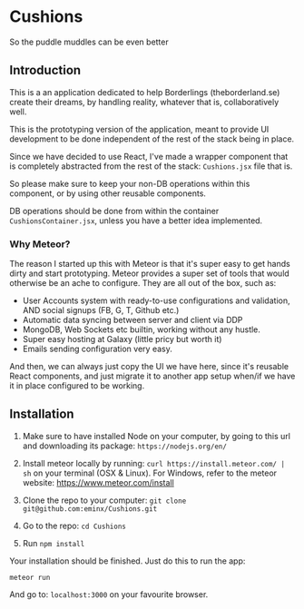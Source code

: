 # Cushions
So the puddle muddles can be even better

## Introduction

This is a an application dedicated to help Borderlings (theborderland.se) create their dreams, by handling reality, whatever that is, collaboratively well.

This is the prototyping version of the application, meant to provide UI development to be done independent of the rest of the stack being in place.

Since we have decided to use React, I've made a wrapper component that is completely abstracted from the rest of the stack: `Cushions.jsx` file that is. 

So please make sure to keep your non-DB operations within this component, or by using other reusable components.

DB operations should be done from within the container `CushionsContainer.jsx`, unless you have a better idea implemented.

### Why Meteor?

The reason I started up this with Meteor is that it's super easy to get hands dirty and start prototyping. Meteor provides a super set of tools that would otherwise be an ache to configure. They are all out of the box, such as:

- User Accounts system with ready-to-use configurations and validation, AND social signups (FB, G, T, Github etc.)
- Automatic data syncing between server and client via DDP
- MongoDB, Web Sockets etc builtin, working without any hustle.
- Super easy hosting at Galaxy (little pricy but worth it)
- Emails sending configuration very easy.


And then, we can always just copy the UI we have here, since it's reusable React components, and just migrate it to another app setup when/if we have it in place configured to	 be working.


## Installation

1. Make sure to have installed Node on your computer, by going to this url and downloading its package: ```https://nodejs.org/en/```

2. Install meteor locally by running: ```curl https://install.meteor.com/ | sh``` on your terminal (OSX & Linux). For Windows, refer to the meteor website: https://www.meteor.com/install

3. Clone the repo to your computer: ```git clone git@github.com:eminx/Cushions.git```

4. Go to the repo: ```cd Cushions```

5. Run ```npm install```

Your installation should be finished. Just do this to run the app:

```meteor run```

And go to: ```localhost:3000``` on your favourite browser.